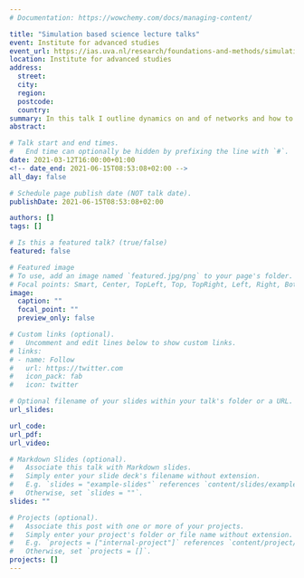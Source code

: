 ```yaml
---
# Documentation: https://wowchemy.com/docs/managing-content/

title: "Simulation based science lecture talks"
event: Institute for advanced studies
event_url: https://ias.uva.nl/research/foundations-and-methods/simulation-based-science/simulation-based-science.html
location: Institute for advanced studies
address:
  street:
  city:
  region:
  postcode:
  country:
summary: In this talk I outline dynamics on and of networks and how to use complexity science to analyze complex systems using tools from statistical physics. 
abstract: 

# Talk start and end times.
#   End time can optionally be hidden by prefixing the line with `#`.
date: 2021-03-12T16:00:00+01:00
<!-- date_end: 2021-06-15T08:53:08+02:00 -->
all_day: false

# Schedule page publish date (NOT talk date).
publishDate: 2021-06-15T08:53:08+02:00

authors: []
tags: []

# Is this a featured talk? (true/false)
featured: false

# Featured image
# To use, add an image named `featured.jpg/png` to your page's folder. 
# Focal points: Smart, Center, TopLeft, Top, TopRight, Left, Right, BottomLeft, Bottom, BottomRight.
image:
  caption: ""
  focal_point: ""
  preview_only: false

# Custom links (optional).
#   Uncomment and edit lines below to show custom links.
# links:
# - name: Follow
#   url: https://twitter.com
#   icon_pack: fab
#   icon: twitter

# Optional filename of your slides within your talk's folder or a URL.
url_slides:

url_code:
url_pdf:
url_video:

# Markdown Slides (optional).
#   Associate this talk with Markdown slides.
#   Simply enter your slide deck's filename without extension.
#   E.g. `slides = "example-slides"` references `content/slides/example-slides.md`.
#   Otherwise, set `slides = ""`.
slides: ""

# Projects (optional).
#   Associate this post with one or more of your projects.
#   Simply enter your project's folder or file name without extension.
#   E.g. `projects = ["internal-project"]` references `content/project/deep-learning/index.md`.
#   Otherwise, set `projects = []`.
projects: []
---
```

